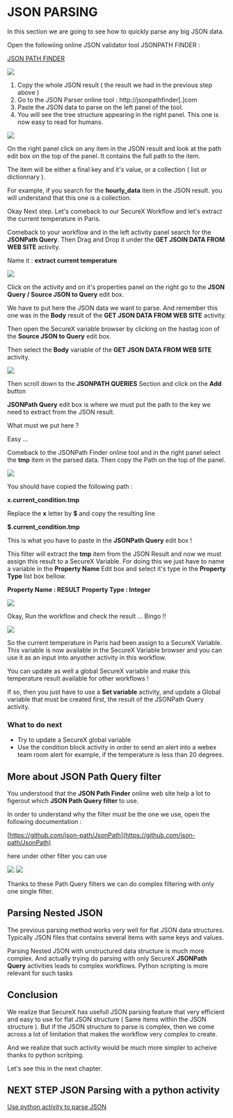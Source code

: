 # JSON PARSING

In this section we are going to see how to quickly parse any big JSON data.

Open the followiing online JSON validator tool JSONPATH FINDER :

[JSON PATH FINDER](http://jsonpathfinder.com)

![](./img/image-10.png)

1. Copy the whole JSON result ( the result we had in the previous step above )
2. Go to the JSON Parser online tool : http://jsonpathfinder[.]com
3. Paste the JSON data to parse on the left panel of the tool.
4. You will see the tree structure appearing in the right panel. This one is now easy to read for humans.

![](img/image-12.png)

On the right panel click on any item in the JSON result and look at the path edit box on the top of the panel. It contains the full path to the item.

The item will be either a final key and it's value, or a collection ( list or dictionnary ).

For example, if you search for the **hourly_data** item in the JSON result. you will understand that this one is a collection.

Okay Next step. Let's comeback to our SecureX Workflow and let's extract the current temperature in Paris.

Comeback to your workflow and in the left activity panel search for the **JSONPath Query**. Then Drag and Drop it under the **GET JSOIN DATA FROM WEB SITE** activity.

Name it : **extract current temperature**

![](img/image-14.png)

Click on the activity and on it's properties panel on the right go to the **JSON Query / Source JSON to Query** edit box.

We have to put here the JSON data we want to parse. And remember this one was in the **Body** result of the **GET JSON DATA FROM WEB SITE** activity.

Then open the SecureX variable browser by clicking on the hastag icon of the **Source JSON to Query** edit box.

Then select the **Body** variable of the **GET JSON DATA FROM WEB SITE** activity.

![](img/image-15.png)

Then scroll down to the **JSONPATH QUERIES** Section and click on the **Add** button

**JSONPath Query** edit box is where we must put the path to the key we need to extract from the JSON result.

What must we put here ?

Easy ...

Comeback to the JSONPath Finder online tool and in the right panel select the **tmp** item in the parsed data. Then copy the Path on the top of the panel.

![](img/image-16.png)

You should have copied the following path :

**x.current_condition.tmp**

Replace the **x** letter by **$** and copy the resulting line

**$.current_condition.tmp**

This is what you have to paste in the **JSONPath Query** edit box !

This filter will extract the **tmp** item from the JSON Result and now we must assign this result to a SecureX Variable. For doing this we just have to name a variable in the **Property Name** Edit box and select it's type in the **Property Type** list box bellow.

**Property Name : RESULT**
**Property Type : Integer**


![](img/image-17.png)


Okay, Run the workflow and check the result ... Bingo !!

![](img/image-18.png)

So the current temperature in Paris had been assign to a SecureX Variable. This variable is now available in the SecureX Variable browser and you can use it as an input into anyother activity in this workflow.

You can update as well a global SecureX variable and make this temperature result available for other workflows !

If so, then you just have to use a **Set variable** activity, and update a Global variable that must be created first, the result of the JSONPath Query activity.

### What to do next

- Try to update a SecureX global variable
- Use the condition block activity in order to send an alert into a webex team room alert for example, if the temperature is less than 20 degrees.

## More about JSON Path Query filter

You understood that the **JSON Path Finder** online web site help a lot to figerout which **JSON Path Query filter** to use.

In order to understand why the filter must be the one we use, open the following documentation :

[https://github.com/json-path/JsonPath](https://github.com/json-path/JsonPath)

here under other filter you can use

![](img/image-19.png)
![](img/image-20.png)

Thanks to these Path Query filters we can do complex filtering with only one single filter.

## Parsing Nested JSON

The previous parsing method works very well for flat JSON data structures. Typically JSON files that contains several items with same keys and values.

Parsing Nested JSON with unstructured data structure is much more complex. And actually trying do parsing with only SecureX **JSONPath Query** activities leads to complex workflows. Python scripting is more relevant for such tasks

## Conclusion

We realize that SecureX has usefull JSON parsing feature that very efficient and easy to use for flat JSON structure ( Same items within the JSON structure ). But if the JSON structure to parse is complex, then we come across a lot of limitation that makes the workflow very complex to create.

And we realize that such activity would be much more simpler to acheive thanks to python scritping.

Let's see this in the next chapter.

## NEXT STEP JSON Parsing with a python activity

[Use python activity to parse JSON](https://github.com/pcardotatgit/SecureX_Workflows_and_Stuffs/blob/master/9-JSON_Parsing_within_SecureX/JSON_Parsing_with_python.md)

